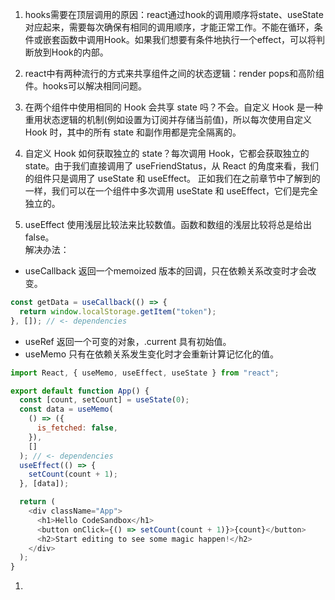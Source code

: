 1. hooks需要在顶层调用的原因：react通过hook的调用顺序将state、useState对应起来，需要每次确保有相同的调用顺序，才能正常工作。不能在循环，条件或嵌套函数中调用Hook。如果我们想要有条件地执行一个effect，可以将判断放到Hook的内部。  
   
2. react中有两种流行的方式来共享组件之间的状态逻辑：render pops和高阶组件。hooks可以解决相同问题。
3. 在两个组件中使用相同的 Hook 会共享 state 吗？不会。自定义 Hook 是一种重用状态逻辑的机制(例如设置为订阅并存储当前值)，所以每次使用自定义 Hook 时，其中的所有 state 和副作用都是完全隔离的。
4. 自定义 Hook 如何获取独立的 state？每次调用 Hook，它都会获取独立的 state。由于我们直接调用了 useFriendStatus，从 React 的角度来看，我们的组件只是调用了 useState 和 useEffect。 正如我们在之前章节中了解到的一样，我们可以在一个组件中多次调用 useState 和 useEffect，它们是完全独立的。
5. useEffect 使用浅层比较法来比较数值。函数和数组的浅层比较将总是给出 false。  
解决办法：
* useCallback 返回一个memoized 版本的回调，只在依赖关系改变时才会改变。
```javascript
const getData = useCallback(() => {
  return window.localStorage.getItem("token");
}, []); // <- dependencies
```
* useRef 返回一个可变的对象，.current 具有初始值。
* useMemo 只有在依赖关系发生变化时才会重新计算记忆化的值。
```javascript
import React, { useMemo, useEffect, useState } from "react";

export default function App() {
  const [count, setCount] = useState(0);
  const data = useMemo(
    () => ({
      is_fetched: false,
    }),
    []
  ); // <- dependencies
  useEffect(() => {
    setCount(count + 1);
  }, [data]);

  return (
    <div className="App">
      <h1>Hello CodeSandbox</h1>
      <button onClick={() => setCount(count + 1)}>{count}</button>
      <h2>Start editing to see some magic happen!</h2>
    </div>
  );
}
```
1. 